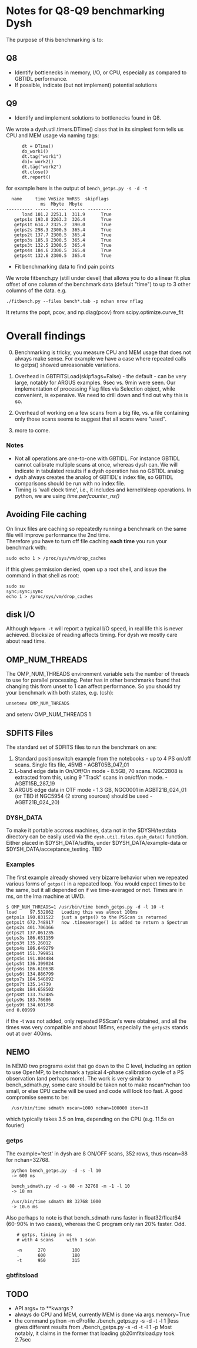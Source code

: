 # Notes for Q8-Q9 benchmarking Dysh
 
The purpose of this  benchmarking is to:

## Q8
- Identify bottlenecks in memory, I/O, or CPU, especially as compared to GBTIDL performance.  
- If possible, indicate (but not implement) potential solutions

## Q9
- Identify and implement solutions to bottlenecks found in Q8.

We wrote a dysh.util.timers.DTime() class that in its simplest form tells us CPU and MEM usage via naming tags:

```
      dt = DTime()
      do_work1()
      dt.tag("work1")
      do)=_work2()
      dt.tag("work2")
      dt.close()
      dt.report()

```
for example here is the output of `bench_getps.py -s -d -t`

```
  name     time VmSize VmRSS  skipflags
             ms  Mbyte  Mbyte           
---------- ----- ------ ------ ---------
      load 101.2 2251.1  311.9      True
   getps1s 193.0 2263.3  326.4      True
   getps1t 614.7 2325.2  390.0      True
   getps2s 298.3 2300.5  365.4      True
   getps2t 137.7 2300.5  365.4      True
   getps3s 185.9 2300.5  365.4      True
   getps3t 132.5 2300.5  365.4      True
   getps4s 184.6 2300.5  365.4      True
   getps4t 132.6 2300.5  365.4      True
```

- Fit benchmarking data to find pain points

We wrote fitbench.py (still under devel) that allows you to do a linear fit plus offset of one column of the benchmark data (default "time") to up to 3 other columns of the data. e.g.

```
./fitbench.py --files bench*.tab -p nchan nrow nflag
```

It returns the popt, pcov, and np.diag(pcov) from scipy.optimize.curve_fit

# Overall findings

0. Benchmarking is tricky, you measure CPU and MEM usage that does not always make sense. For example we have a case where repeated
   calls to getps() showed unreasonable variations.

1. Overhead in GBTFITSLoad(skipflags=False) - the default - can be very large, notably for ARGUS examples. 9sec vs. 9min were seen.  Our implementation of processing Flag files via Selection object, while convenient, is expensive.  We need to drill down and find out why this is so.

2. Overhead of working on a few scans from a big file, vs. a file containing only those scans seems to suggest that all scans were "used".

3. more to come.


### Notes

  - Not all operations are one-to-one with GBTIDL. For instance GBTIDL cannot calibrate multiple scans at once, whereas dysh can.  We will indicate in tabulated results if a dysh operation has no GBTIDL analog
  - dysh always creates the analog of GBTIDL's index file, so GBTIDL comparisons should be run with no index file.
 - Timing is 'wall clock time', i.e., it includes and kernel/sleep operations.  In python, we are using  *time.perfcounter_ns()*

## Avoiding File caching

On linux files are caching so repeatedly running a benchmark on the same file will improve performance the 2nd time.  
Therefore you have to turn off file caching **each time** you run your benchmark with:

    sudo echo 1 > /proc/sys/vm/drop_caches

if this gives permission denied, open up a root shell, and issue the command in that shell as root:

    sudo su
    sync;sync;sync
    echo 1 > /proc/sys/vm/drop_caches

## disk I/O

Although `hdparm -t` will report a typical I/O speed, in real life this is never achieved. Blocksize of reading affects timing. For dysh we mostly care about read time.

## OMP_NUM_THREADS
The OMP_NUM_THREADS environment variable sets the number of threads to use for  parallel processing.  Peter has in other benchmarks found that changing this from unset to 1 can affect performance.   So you should try your benchmark with both states, e.g. (csh):

    unsetenv OMP_NUM_THREADS

and
    setenv OMP_NUM_THREADS 1

## SDFITS Files

The standard set of SDFITS files to run the benchmark on are:

1. Standard positionswitch example from the notebooks - up to 4 PS on/off scans. Single fits file, 45MB - AGBT05B_047_01
2. L-band edge data in On/Off/On mode - 8.5GB, 70 scans.   NGC2808 is extracted from this, using 9 "Track" scans in on/off/on mode. - AGBT15B_287_19
3. ARGUS edge data in OTF mode - 1.3 GB, NGC0001 in AGBT21B_024_01 (or TBD if NGC5954 (2 strong sources) should be used - AGBT21B_024_20)


### DYSH_DATA

To make it portable accross machines, data not in the $DYSH/testdata directory can be easily used via the `dysh.util.files.dysh_data()` function. Either placed
in $DYSH_DATA/sdfits, under $DYSH_DATA/example-data or $DYSH_DATA/acceptance_testing.   TBD


### Examples

The first example already showed very bizarre behavior when we repeated various forms of `getps()` in a repeated loop. You would expect
times to be the same, but it all depended on if we time-averaged or not.  Times are in ms, on the lma machine at UMD.

```
$ OMP_NUM_THREADS=1 /usr/bin/time bench_getps.py -d -l 10 -t
load     97.532862   Loading this was almost 100ms
getps1s 190.831522   just a getps() to the PSScan is returned
getps1t 672.748917   now .timeaverage() is added to return a Spectrum
getps2s 401.706166
getps2t 137.061235
getps3s 186.651159
getps3t 135.26012
getps4s 186.649279
getps4t 151.799951
getps5s 191.804484
getps5t 136.399024
getps6s 186.610638
getps6t 134.886799
getps7s 184.546092
getps7t 135.14739
getps8s 184.658502
getps8t 133.752485
getps9s 183.76686
getps9t 134.601758
end 0.00999
```
if the -t was not added, only repeated PSScan's were obtained, and all the times was very compatible and about 185ms, especially
the ``getps2s`` stands out at over 400ms.

## NEMO

In NEMO two programs exist that go down to the C level, including an option to use OpenMP, to benchmark a typical 4-phase calibration cycle
of a PS observation (and perhaps more). The work is very similar to bench_sdmath.py, some care should be taken not to make nscan*nchan too small,
or else CPU cache will be used and code will look too fast.  A good compromise seems to be:

      /usr/bin/time sdmath nscan=1000 nchan=100000 iter=10

which typically takes 3.5 on lma, depending on the CPU (e.g. 11.5s on fourier)

### getps

The example='test' in dysh are 8 ON/OFF scans, 352 rows, thus nscan=88 for nchan=32768.


      python bench_getps.py  -d -s -l 10 
      -> 600 ms

      bench_sdmath.py -d -s 88 -n 32768 -m -1 -l 10
      -> 18 ms

      /usr/bin/time sdmath 88 32768 1000
      -> 10.6 ms

Also perhaps to note is that bench_sdmath runs faster in float32/float64 (60-90% in two cases), whereas the C program
only ran 20% faster. Odd.

        # getps, timing in ms
        # with 4 scans     with 1 scan
 
        -n      270          100
        .       600          180
        -t      950          315

### gbtfitsload

## TODO

- API args= to **kwargs ?
- always do CPU and MEM, currently MEM is done via args.memory=True
- the command
       python -m cProfile  ./bench_getps.py -s -d -t -l 1 |less
  gives different results from 
       ./bench_getps.py -s -d -t -l 1 -p
  Most notably, it claims in the former that loading gb20mfitsload.py took 2.7sec
